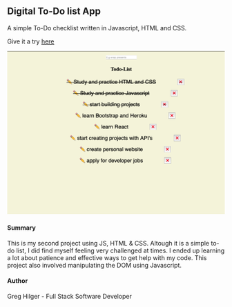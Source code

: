 ## Digital To-Do list App

A simple To-Do checklist written in Javascript, HTML and CSS.

Give it a try [here](https://ghilger16.github.io/GH-TODO-App/)

![](Images/preview.png)

#### Summary

This is my second project using JS, HTML & CSS. Altough it is 
a simple to-do list, I did find myself feeling very challenged at times. I ended up 
learning a lot about patience and effective ways to get help with my code. This project
also involved manipulating the DOM using Javascript.

#### Author

Greg Hilger - Full Stack Software Developer
